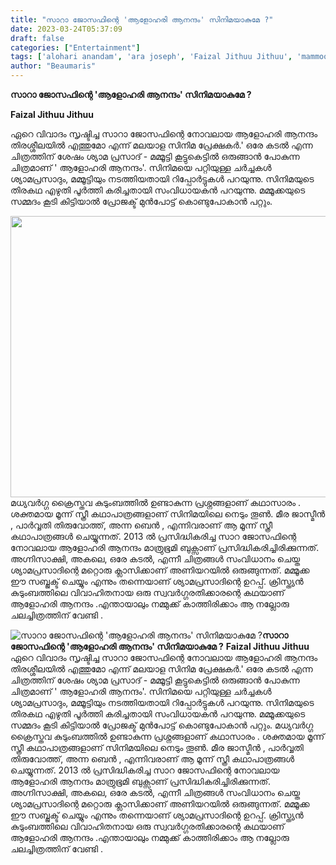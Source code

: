 ```yaml
---
title: "സാറാ ജോസഫിന്റെ 'ആളോഹരി ആനന്ദം' സിനിമയാകുമേ ?"
date: 2023-03-24T05:37:09
draft: false
categories: ["Entertainment"]
tags: ['alohari anandam', 'ara joseph', 'Faizal Jithuu Jithuu', 'mammootty', 'shyamaprasad', 'ആളോഹരി ആനന്ദം']
author: "Beaumaris"
---
```


<strong>സാറാ ജോസഫിന്റെ 'ആളോഹരി ആനന്ദം' സിനിമയാകുമേ ?</strong>

<strong>Faizal Jithuu Jithuu</strong>

ഏറെ വിവാദം സൃഷ്ടിച്ച സാറാ ജോസഫിന്റെ നോവലായ ആളോഹരി ആനന്ദം തിരശ്ശീലയിൽ എത്തുമോ എന്ന് മലയാള സിനിമ പ്രേക്ഷകർ.' ഒരേ കടൽ എന്ന ചിത്രത്തിന് ശേഷം ശ്യാമ പ്രസാദ് - മമ്മൂട്ടി കൂട്ടുകെട്ടിൽ ഒരുങ്ങാൻ പോകുന്ന ചിത്രമാണ് ' ആളോഹരി ആനന്ദം'. സിനിമയെ പറ്റിയുള്ള ചർച്ചകൾ ശ്യാമപ്രസാദും, മമ്മൂട്ടിയും നടത്തിയതായി റിപ്പോർട്ടുകൾ പറയുന്നു. സിനിമയുടെ തിരകഥ എഴുതി പൂർത്തി കരിച്ചതായി സംവിധായകൻ പറയുന്നു. മമ്മൂക്കയുടെ സമ്മദം കൂടി കിട്ടിയാൽ പ്രോജക്ട് മുൻപോട്ട് കൊണ്ടുപോകാൻ പറ്റും.

<img class="size-large wp-image-388799 aligncenter" src="https://cdn.boolokam.com/articles/2023/03/ooo-1024x576.webp" alt="" width="800" height="450" />മധ്യവർഗ്ഗ ക്രൈസ്തവ കുടുംബത്തിൽ ഉണ്ടാകുന്ന പ്രശ്നങ്ങളാണ് കഥാസാരം . ശക്തമായ മൂന്ന് സ്ത്രീ കഥാപാത്രങ്ങളാണ് സിനിമയിലെ നെടും തൂൺ. മീര ജാസ്മീൻ , പാർവ്വതി തിരുവോത്ത്, അന്ന ബെൻ , എന്നിവരാണ് ആ മൂന്ന് സ്ത്രീ കഥാപാത്രങ്ങൾ ചെയ്യുന്നത്. 2013 ൽ പ്രസിദ്ധികരിച്ച സാറ ജോസഫിന്റെ നോവലായ ആളോഹരി ആനന്ദം മാത്രുഭൂമി ബുക്സാണ് പ്രസിദ്ധികരിച്ചിരിക്കുന്നത്. അഗ്നിസാക്ഷി, അകലെ, ഒരേ കടൽ, എന്നീ ചിത്രങ്ങൾ സംവിധാനം ചെയ്ത ശ്യാമപ്രസാദിന്റെ മറ്റൊരു ക്ലാസിക്കാണ് അണിയറയിൽ ഒരുങ്ങുന്നത്. മമ്മൂക്ക ഈ സബ്ജക്ട് ചെയ്യും എന്നും തന്നെയാണ് ശ്യാമപ്രസാദിന്റെ ഉറപ്പ്. ക്രിസ്ത്യൻ കുടുംബത്തിലെ വിവാഹിതനായ ഒരു സ്വവർഗ്ഗരതിക്കാരന്റെ കഥയാണ് ആളോഹരി ആനന്ദം .എന്തായാലും നമ്മുക്ക് കാത്തിരിക്കാം ആ നല്ലോരു ചലച്ചിത്രത്തിന് വേണ്ടി .


![സാറാ ജോസഫിന്റെ 'ആളോഹരി ആനന്ദം' സിനിമയാകുമേ ?](https://cdn.boolokam.com/articles/2023/03/ooo-1024x576.webp)**സാറാ ജോസഫിന്റെ 'ആളോഹരി ആനന്ദം' സിനിമയാകുമേ ?** **Faizal Jithuu Jithuu** ഏറെ വിവാദം സൃഷ്ടിച്ച സാറാ ജോസഫിന്റെ നോവലായ ആളോഹരി ആനന്ദം തിരശ്ശീലയിൽ എത്തുമോ എന്ന് മലയാള സിനിമ പ്രേക്ഷകർ.' ഒരേ കടൽ എന്ന ചിത്രത്തിന് ശേഷം ശ്യാമ പ്രസാദ് - മമ്മൂട്ടി കൂട്ടുകെട്ടിൽ ഒരുങ്ങാൻ പോകുന്ന ചിത്രമാണ് ' ആളോഹരി ആനന്ദം'. സിനിമയെ പറ്റിയുള്ള ചർച്ചകൾ ശ്യാമപ്രസാദും, മമ്മൂട്ടിയും നടത്തിയതായി റിപ്പോർട്ടുകൾ പറയുന്നു. സിനിമയുടെ തിരകഥ എഴുതി പൂർത്തി കരിച്ചതായി സംവിധായകൻ പറയുന്നു. മമ്മൂക്കയുടെ സമ്മദം കൂടി കിട്ടിയാൽ പ്രോജക്ട് മുൻപോട്ട് കൊണ്ടുപോകാൻ പറ്റും. മധ്യവർഗ്ഗ ക്രൈസ്തവ കുടുംബത്തിൽ ഉണ്ടാകുന്ന പ്രശ്നങ്ങളാണ് കഥാസാരം . ശക്തമായ മൂന്ന് സ്ത്രീ കഥാപാത്രങ്ങളാണ് സിനിമയിലെ നെടും തൂൺ. മീര ജാസ്മീൻ , പാർവ്വതി തിരുവോത്ത്, അന്ന ബെൻ , എന്നിവരാണ് ആ മൂന്ന് സ്ത്രീ കഥാപാത്രങ്ങൾ ചെയ്യുന്നത്. 2013 ൽ പ്രസിദ്ധികരിച്ച സാറ ജോസഫിന്റെ നോവലായ ആളോഹരി ആനന്ദം മാത്രുഭൂമി ബുക്സാണ് പ്രസിദ്ധികരിച്ചിരിക്കുന്നത്. അഗ്നിസാക്ഷി, അകലെ, ഒരേ കടൽ, എന്നീ ചിത്രങ്ങൾ സംവിധാനം ചെയ്ത ശ്യാമപ്രസാദിന്റെ മറ്റൊരു ക്ലാസിക്കാണ് അണിയറയിൽ ഒരുങ്ങുന്നത്. മമ്മൂക്ക ഈ സബ്ജക്ട് ചെയ്യും എന്നും തന്നെയാണ് ശ്യാമപ്രസാദിന്റെ ഉറപ്പ്. ക്രിസ്ത്യൻ കുടുംബത്തിലെ വിവാഹിതനായ ഒരു സ്വവർഗ്ഗരതിക്കാരന്റെ കഥയാണ് ആളോഹരി ആനന്ദം .എന്തായാലും നമ്മുക്ക് കാത്തിരിക്കാം ആ നല്ലോരു ചലച്ചിത്രത്തിന് വേണ്ടി .
